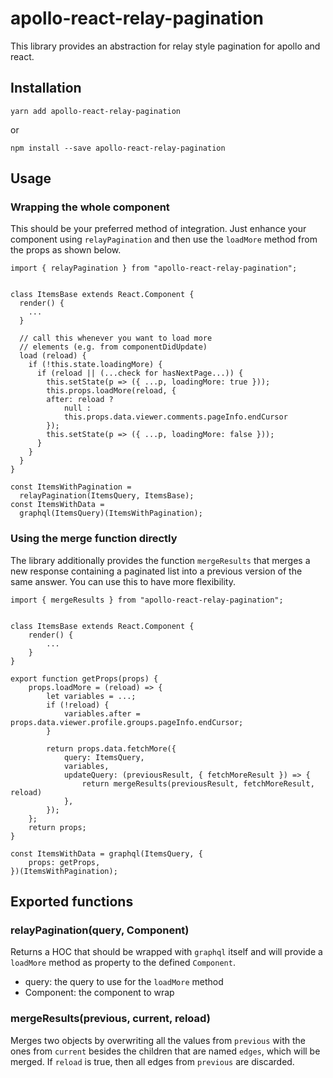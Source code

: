 # apollo-react-relay-pagination

This library provides an abstraction for relay style pagination for apollo and react.

## Installation

```
yarn add apollo-react-relay-pagination
```
or

```
npm install --save apollo-react-relay-pagination
```

## Usage

### Wrapping the whole component
This should be your preferred method of integration. Just enhance your component using `relayPagination` and then use the `loadMore` method from the props as shown below.

```
import { relayPagination } from "apollo-react-relay-pagination";


class ItemsBase extends React.Component {
  render() {
    ...
  }

  // call this whenever you want to load more
  // elements (e.g. from componentDidUpdate)
  load (reload) {
    if (!this.state.loadingMore) {
      if (reload || (...check for hasNextPage...)) {
        this.setState(p => ({ ...p, loadingMore: true }));
        this.props.loadMore(reload, {
        after: reload ?
            null :
            this.props.data.viewer.comments.pageInfo.endCursor
        });
        this.setState(p => ({ ...p, loadingMore: false }));
      }
    }
  }
}

const ItemsWithPagination =
  relayPagination(ItemsQuery, ItemsBase);
const ItemsWithData =
  graphql(ItemsQuery)(ItemsWithPagination);
```

### Using the merge function directly
The library additionally provides the function `mergeResults` that merges a new response containing a paginated list into a previous version of the same answer. You can use this to have more flexibility.
```
import { mergeResults } from "apollo-react-relay-pagination";


class ItemsBase extends React.Component {
    render() {
        ...
    }
}

export function getProps(props) {
    props.loadMore = (reload) => {
        let variables = ...;
        if (!reload) {
            variables.after = props.data.viewer.profile.groups.pageInfo.endCursor;
        }

        return props.data.fetchMore({
            query: ItemsQuery,
            variables,
            updateQuery: (previousResult, { fetchMoreResult }) => {
                return mergeResults(previousResult, fetchMoreResult, reload)
            },
        });
    };
    return props;
}

const ItemsWithData = graphql(ItemsQuery, {
    props: getProps,
})(ItemsWithPagination);
```

## Exported functions

### relayPagination(query, Component)
Returns a HOC that should be wrapped with `graphql` itself and will provide a `loadMore` method as property to the defined `Component`.

- query: the query to use for the `loadMore` method
- Component: the component to wrap

### mergeResults(previous, current, reload)
Merges two objects by overwriting all the values from `previous` with the ones from `current` besides the children that are named `edges`, which will be merged. If `reload` is true, then all edges from `previous` are discarded.